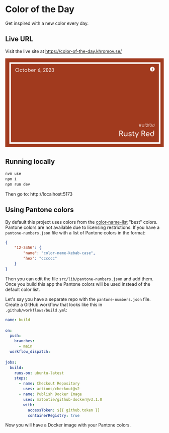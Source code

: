 # Color of the Day

Get inspired with a new color every day.

## Live URL

Visit the live site at https://color-of-the-day.khromov.se/

![Screenshot](/.github/screenshot.png)

## Running locally

```bash
nvm use
npm i
npm run dev
```

Then go to: http://localhost:5173

## Using Pantone colors

By default this project uses colors from the [color-name-list](https://www.npmjs.com/package/color-name-list) "best" colors. Pantone colors are not available due to licensing restrictions. If you have a `pantone-numbers.json` file with a list of Pantone colors in the format:

```json
{
	"12-3456": {
		"name": "color-name-kebab-case",
		"hex": "cccccc"
	}
}
```

Then you can edit the file `src/lib/pantone-numbers.json` and add them. Once you build this app the Pantone colors will be used instead of the default color list.

Let's say you have a separate repo with the `pantone-numbers.json` file. Create a GitHub workflow that looks like this in `.github/workflows/build.yml`:

```yaml
name: build

on:
  push:
    branches:
      - main
  workflow_dispatch:

jobs:
  build:
    runs-on: ubuntu-latest
    steps:
      - name: Checkout Repository
        uses: actions/checkout@v2
      - name: Publish Docker Image
        uses: matootie/github-docker@v3.1.0
        with:
          accessToken: ${{ github.token }}
          containerRegistry: true
```

Now you will have a Docker image with your Pantone colors.
